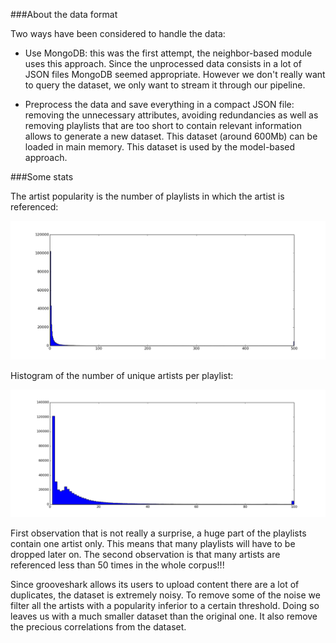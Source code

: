 ###About the data format

Two ways have been considered to handle the data:

* Use MongoDB: this was the first attempt, the neighbor-based module uses this approach. Since the unprocessed data consists in a lot of JSON files MongoDB seemed appropriate. However we don't really want to query the dataset, we only want to stream it through our pipeline. 

* Preprocess the data and save everything in a compact JSON file: removing the unnecessary attributes, avoiding redundancies as well as removing playlists that are too short to contain relevant information allows to generate a new dataset. This dataset (around 600Mb) can be loaded in main memory. This dataset is used by the model-based approach.  

###Some stats

The artist popularity is the number of playlists in which the artist is referenced:

![alt text](hist_Artists_popularity.png "Artists popularity")

Histogram of the number of unique artists per playlist:

![alt text](hist_artistPerPlaylists.png "Unique artists per playlist")

First observation that is not really a surprise, a huge part of the playlists contain one artist only. This means that many playlists will have to be dropped later on. The second observation is that many artists are referenced less than 50 times in the whole corpus!!! 

Since grooveshark allows its users to upload content there are a lot of duplicates, the dataset is extremely noisy. To remove some of the noise we filter all the artists with a popularity inferior to a certain threshold. Doing so leaves us with a much smaller dataset than the original one. It also remove the precious correlations from the dataset. 